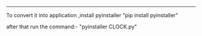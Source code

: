 -------------------------------------------------------------------------------------------------------------------------------------------------------------------------------

To convert it into application ,install pyinstaller
"pip install pyinstaller"

after that run the command:-
"pyinstaller CLOCK.py"
